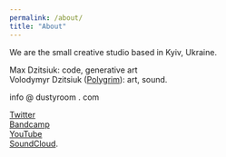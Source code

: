 ```yaml
---
permalink: /about/
title: "About"
---
```


We are the small creative studio based in Kyiv, Ukraine.    

Max Dzitsiuk: code, generative art  
Volodymyr Dzitsiuk ([Polygrim](http://polygrimmusic.com/)): art, sound.  

info @ dustyroom . com  

[Twitter](https://twitter.com/_dstrm)  
[Bandcamp](http://dustyroom.bandcamp.com/)  
[YouTube](http://youtube.com/dustyroomgames)  
[SoundCloud](http://soundcloud.com/dstrm). 